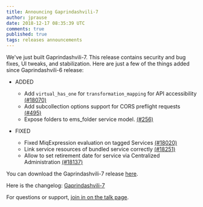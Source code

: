 ```yaml
---
title: Announcing Gaprindashvili-7
author: jprause
date: 2018-12-17 08:35:39 UTC
comments: true
published: true
tags: releases announcements
---
```


We've just built Gaprindashvili-7. This release contains security and bug fixes, UI tweaks, and stabilization.
Here are just a few of the things added since Gaprindashvili-6 release:

- ADDED
  * Add `virtual_has_one` for `transformation_mapping` for API accessibility [(#18070)](https://github.com/ManageIQ/manageiq/pull/18070)
  * Add subcollection options support for CORS preflight requests [(#495)](https://github.com/ManageIQ/manageiq-api/pull/495)
  * Expose folders to ems_folder service model. [(#256)](https://github.com/ManageIQ/manageiq-automation_engine/pull/256)

- FIXED 
  * Fixed MiqExpression evaluation on tagged Services [(#18020)](https://github.com/ManageIQ/manageiq/pull/18020)
  * Link service resources of bundled service correctly [(#18251)](https://github.com/ManageIQ/manageiq/pull/18251)
  * Allow to set retirement date for service via Centralized Administration [(#18137)](https://github.com/ManageIQ/manageiq/pull/18137)

You can download the Gaprindashvili-7 release [here](http://manageiq.org/download/).

Here is the changelog:
[Gaprindashvili-7](https://github.com/ManageIQ/manageiq/blob/gaprindashvili/CHANGELOG.md)

For questions or support,
[join in on the talk page](http://talk.manageiq.org/).
